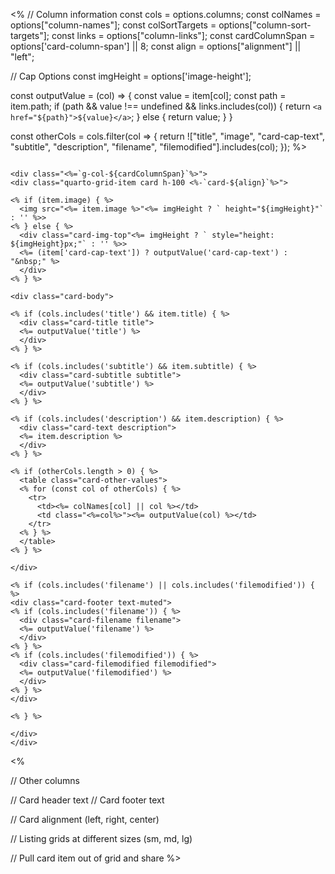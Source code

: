 <%
// Column information
const cols = options.columns;
const colNames = options["column-names"];
const colSortTargets = options["column-sort-targets"];
const links = options["column-links"];
const cardColumnSpan = options['card-column-span'] || 8;
const align = options["alignment"] || "left";

// Cap Options
const imgHeight = options['image-height'];

const outputValue = (col) => {
  const value = item[col];
  const path = item.path;
  if (path && value !== undefined && links.includes(col)) {
    return `<a href="${path}">${value}</a>`;
  } else {
    return value;
  }
}

const otherCols = cols.filter(col => {
return !["title", "image", "card-cap-text", "subtitle", "description", "filename", "filemodified"].includes(col);
});
%>

```{=html}

<div class="<%=`g-col-${cardColumnSpan}`%>">
<div class="quarto-grid-item card h-100 <%-`card-${align}`%>">

<% if (item.image) { %>
  <img src="<%= item.image %>"<%= imgHeight ? ` height="${imgHeight}"` : '' %>>
<% } else { %>
  <div class="card-img-top"<%= imgHeight ? ` style="height: ${imgHeight}px;"` : '' %>>
  <%= (item['card-cap-text']) ? outputValue('card-cap-text') : "&nbsp;" %>
  </div>
<% } %>

<div class="card-body">

<% if (cols.includes('title') && item.title) { %>
  <div class="card-title title">
  <%= outputValue('title') %>
  </div>
<% } %>

<% if (cols.includes('subtitle') && item.subtitle) { %>
  <div class="card-subtitle subtitle">
  <%= outputValue('subtitle') %>
  </div>
<% } %>

<% if (cols.includes('description') && item.description) { %>
  <div class="card-text description">
  <%= item.description %>
  </div>
<% } %>

<% if (otherCols.length > 0) { %>
  <table class="card-other-values">
  <% for (const col of otherCols) { %>
    <tr>
      <td><%= colNames[col] || col %></td>
      <td class="<%=col%>"><%= outputValue(col) %></td>
    </tr>
  <% } %>
  </table>
<% } %>

</div>

<% if (cols.includes('filename') || cols.includes('filemodified')) { %>
<div class="card-footer text-muted">
<% if (cols.includes('filename')) { %>
  <div class="card-filename filename">
  <%= outputValue('filename') %>
  </div>
<% } %>
<% if (cols.includes('filemodified')) { %>
  <div class="card-filemodified filemodified">
  <%= outputValue('filemodified') %>
  </div>
<% } %>
</div>

<% } %>

</div>
</div>
```

<%

// Other columns

// Card header text
// Card footer text

// Card alignment (left, right, center)

// Listing grids at different sizes (sm, md, lg)

// Pull card item out of grid and share
%>
